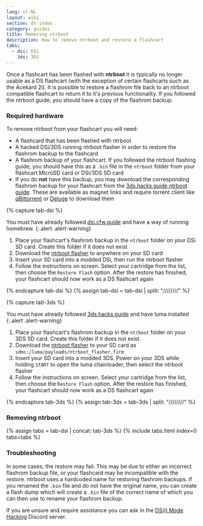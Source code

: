 ```yaml
---
lang: nl-NL
layout: wiki
section: ds-index
category: guides
title: Removing ntrboot
description: How to remove ntrboot and restore a flashcart
tabs:
  - dsi: DSi
    3ds: 3DS
---
```


Once a flashcart has been flashed with **ntrboot** it is typically no longer usable as a DS flashcart (with the exception of certain flashcarts such as the Acekard 2i). It is possible to restore a flashrom file back to an ntrboot compatible flashcart to return it to it's previous functionality. If you followed the ntrboot guide, you should have a copy of the flashrom backup.

### Required hardware

To remove ntrboot from your flashcart you will need:

- A flashcard that has been flashed with ntrboot
- A hacked DSi/3DS running ntrboot flasher in order to restore the flashrom backup to the flashcard
- A flashrom backup of your flashcart. If you followed the ntrboot flashing guide, you should have this as a `.bin` file in the `ntrboot` folder from your flashcart MicroSD card or DSi/3DS SD card
- If you do **not** have this backup, you may download the corresponding flashrom backup for your flashcart from the [3ds.hacks.guide ntrboot guide](https://3ds.hacks.guide/installing-boot9strap-\(ntrboot\).html#section-v-removing-ntrboot). These are available as magnet links and require torrent client like [qBittorrent](https://www.qbittorrent.org/download.php) or [Deluge](http://dev.deluge-torrent.org/wiki/Download) to download them

{% capture tab-dsi %}

You must have already followed [dsi.cfw.guide](https://dsi.cfw.guide) and have a way of running homebrew.
{:.alert .alert-warning}

1. Place your flashcart's flashrom backup in the `ntrboot` folder on your DSi SD card. Create this folder if it does not exist
2. Download the [ntrboot flasher](/assets/files/ntrboot_flasher_nds.nds) to anywhere on your SD card
3. Insert your SD card into a modded DSi, then run the ntrboot flasher
4. Follow the instructions on screen. Select your cartridge from the list, then choose the `Restore Flash` option. After the restore has finished, your flashcart should now work as a DS flashcart again

{% endcapture tab-dsi %}
{% assign tab-dsi = tab-dsi | split: "////////" %}

{% capture tab-3ds %}

You must have already followed [3ds.hacks.guide](https://3ds.hacks.guide) and have luma installed
{:.alert .alert-warning}

1. Place your flashcart's flashrom backup in the `ntrboot` folder on your 3DS SD card. Create this folder if it does not exist.
2. Download the [ntrboot flasher](/assets/files/ntrboot_flasher.firm) to your SD card as `sdmc:/luma/payloads/ntrboot_flasher.firm`
3. Insert your SD card into a modded 3DS. Power on your 3DS while holding `START` to open the luma chainloader, then select the ntrboot flasher
4. Follow the instructions on screen. Select your cartridge from the list, then choose the `Restore Flash` option. After the restore has finished, your flashcart should now work as a DS flashcart again

{% endcapture tab-3ds %}
{% assign tab-3ds = tab-3ds | split: "////////" %}

### Removing ntrboot

{% assign tabs = tab-dsi | concat: tab-3ds %}
{% include tabs.html index=0 tabs=tabs %}

### Troubleshooting

In some cases, the restore may fail. This may be due to either an incorrect flashrom backup file, or your flashcard may be incompatible with the restore. ntrboot uses a hardcoded name for restoring flashrom backups. If you renamed the `.bin` file and do not have the original name, you can create a flash dump which will create a `.bin` file of the correct name of which you can then use to rename your flashrom backup.

If you are unsure and require assistance you can ask in the [DS(i) Mode Hacking](https://ds-homebrew.com/discord) Discord server.
